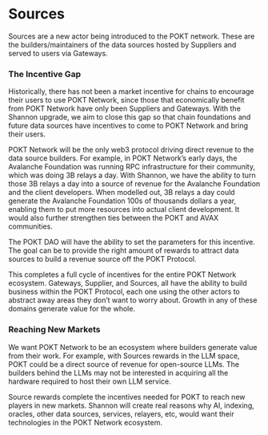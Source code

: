 # Sources

Sources are a new actor being introduced to the POKT network. These are the builders/maintainers of the data sources hosted by Suppliers and served to users via Gateways.

### The Incentive Gap

Historically, there has not been a market incentive for chains to encourage their users to use POKT Network, since those that economically benefit from POKT Network have only been Suppliers and Gateways. With the Shannon upgrade, we aim to close this gap so that chain foundations and future data sources have incentives to come to POKT Network and bring their users.

POKT Network will be the only web3 protocol driving direct revenue to the data source builders. For example, in POKT Network’s early days, the Avalanche Foundation was running RPC infrastructure for their community, which was doing 3B relays a day. With Shannon, we have the ability to turn those 3B relays a day into a source of revenue for the Avalanche Foundation and the client developers. When modelled out, 3B relays a day could generate the Avalanche Foundation 100s of thousands dollars a year, enabling them to put more resources into actual client development. It would also further strengthen ties between the POKT and AVAX communities.

The POKT DAO will have the ability to set the parameters for this incentive. The goal can be to provide the right amount of rewards to attract data sources to build a revenue source off the POKT Protocol.

This completes a full cycle of incentives for the entire POKT Network ecosystem. Gateways, Supplier, and Sources, all have the ability to build business within the POKT Protocol, each one using the other actors to abstract away areas they don’t want to worry about. Growth in any of these domains generate value for the whole.

### Reaching New Markets

We want POKT Network to be an ecosystem where builders generate value from their work. For example, with Sources rewards in the LLM space, POKT could be a direct source of revenue for open-source LLMs. The builders behind the LLMs may not be interested in acquiring all the hardware required to host their own LLM service.

Source rewards complete the incentives needed for POKT to reach new players in new markets. Shannon will create real reasons why AI, indexing, oracles, other data sources, services, relayers, etc, would want their technologies in the POKT Network ecosystem.
